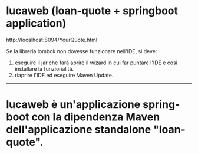 # lucaweb (loan-quote + springboot application)

http://localhost:8094/YourQuote.html

Se la libreria lombok non dovesse funzionare nell'IDE, si deve:
1. eseguire il jar che farà aprire il wizard in cui far puntare l'IDE e così installare la funzionalità.
2. riaprire l'IDE ed eseguire Maven Update.
-----------------------------------------------------------------------------------------------------------
# lucaweb è un'applicazione spring-boot con la dipendenza Maven dell'applicazione standalone "loan-quote".
